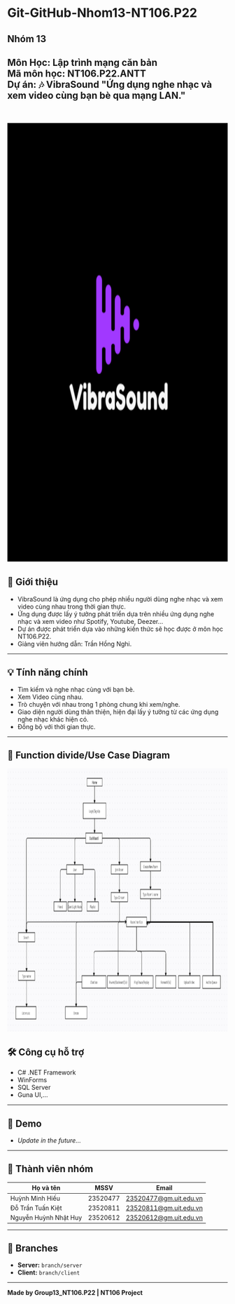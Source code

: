 # Git-GitHub-Nhom13-NT106.P22  

## Nhóm 13  

**Môn Học:** Lập trình mạng căn bản  
**Mã môn học:** NT106.P22.ANTT  
**Dự án:** 🎶 VibraSound "Ứng dụng nghe nhạc và xem video cùng bạn bè qua mạng LAN."  
<br><br>
<img src="https://github.com/mhieudzvcl/Git-GitHub-Nhom13-NT106.P22/blob/main/Assets/logoVibraSound.png" alt="Logo" width="1200px" height="1000px" /> 
---

## 📝 Giới thiệu  
- VibraSound là ứng dụng cho phép nhiều người dùng nghe nhạc và xem video cùng nhau trong thời gian thực.  
- Ứng dụng được lấy ý tưởng phát triển dựa trên nhiều ứng dụng nghe nhạc và xem video như Spotify, Youtube, Deezer...  
- Dự án được phát triển dựa vào những kiến thức sẽ học được ở môn học NT106.P22.  
- Giảng viên hướng dẫn: Trần Hồng Nghi.  

---

## 💡 Tính năng chính  
- Tìm kiếm và nghe nhạc cùng với bạn bè.  
- Xem Video cùng nhau.  
- Trò chuyện với nhau trong 1 phòng chung khi xem/nghe.  
- Giao diện người dùng thân thiện, hiện đại lấy ý tưởng từ các ứng dụng nghe nhạc khác hiện có.  
- Đồng bộ với thời gian thực.  

---
## 🚀 Function divide/Use Case Diagram
<img src="https://github.com/mhieudzvcl/Git-GitHub-Nhom13-NT106.P22/blob/main/Assets/Use%20case.png" alt="ảnh minh họa" width="1200px" height="600px" />

## 🛠️ Công cụ hỗ trợ  
- C# .NET Framework  
- WinForms  
- SQL Server
- Guna UI,...  

---

## 📸 Demo  
- _Update in the future..._  

---

## 👥 Thành viên nhóm  
| Họ và tên            | MSSV      | Email                   |  
|--------------------- |-----------|-------------------------|  
| Huỳnh Minh Hiếu       | 23520477   | 23520477@gm.uit.edu.vn       |  
| Đỗ Trần Tuấn Kiệt     | 23520811   | 23520811@gm.uit.edu.vn       |  
| Nguyễn Huỳnh Nhật Huy | 23520612   | 23520612@gm.uit.edu.vn       |  

---

## 🔀 Branches  
- **Server:** `branch/server`  
- **Client:** `branch/client`  

---

**Made by Group13_NT106.P22 | NT106 Project**  
